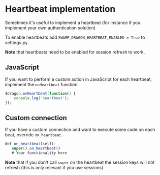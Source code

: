 # Heartbeat implementation #

Sometimes it's useful to implement a heartbeat (for instance if you implement your own authentication solution)

To enable heartbeats add `SWAMP_DRAGON_HEARTBEAT_ENABLED = True` to settings.py.

**Note** that heartbeats need to be enabled for session refresh to work.


## JavaScript ##

If you want to perform a custom action in JavaScript for each heartbeat, implement the `onHeartbeat` function

```javascript
$dragon.onHeartbeat(function() {
    console.log('heartbeat');
});
```

## Custom connection ##

If you have a custom connection and want to execute some code on each beat, override `on_heartbeat`.

 ```javascript
def on_heartbeat(self):
    super().on_heartbeat()
    # Your functionality here
```

**Note** that if you don't call `super` on the heartbeat the session keys will not refresh
(this is only relevant if you use sessions)
